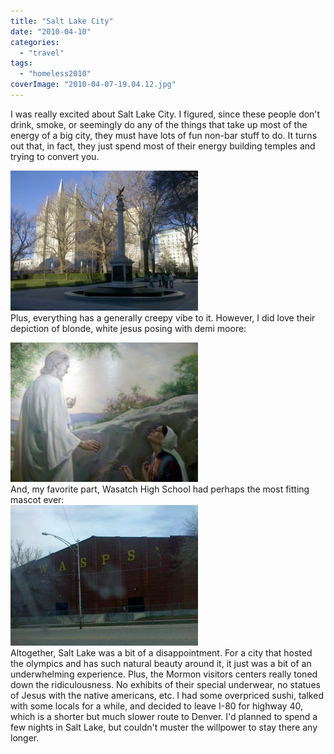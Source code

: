 ```yaml
---
title: "Salt Lake City"
date: "2010-04-10"
categories:
  - "travel"
tags:
  - "homeless2010"
coverImage: "2010-04-07-19.04.12.jpg"
---
```


I was really excited about Salt Lake City. I figured, since these people don't drink, smoke, or seemingly do any of the things that take up most of the energy of a big city, they must have lots of fun non-bar stuff to do. It turns out that, in fact, they just spend most of their energy building temples and trying to convert you.

[![](images/2010-04-07-19.04.12-300x224.jpg)](/wp-content/uploads/2010/04/2010-04-07-19.04.12.jpg)  
Plus, everything has a generally creepy vibe to it. However, I did love their depiction of blonde, white jesus posing with demi moore:

[![](images/2010-04-07-19.23.28-300x223.jpg)](/wp-content/uploads/2010/04/2010-04-07-19.23.28.jpg)  
And, my favorite part, Wasatch High School had perhaps the most fitting mascot ever:  
[![](images/2010-04-08-13.31.49-300x225.jpg)](/wp-content/uploads/2010/04/2010-04-08-13.31.49.jpg)  
Altogether, Salt Lake was a bit of a disappointment. For a city that hosted the olympics and has such natural beauty around it, it just was a bit of an underwhelming experience. Plus, the Mormon visitors centers really toned down the ridiculousness. No exhibits of their special underwear, no statues of Jesus with the native americans, etc. I had some overpriced sushi, talked with some locals for a while, and decided to leave I-80 for highway 40, which is a shorter but much slower route to Denver. I'd planned to spend a few nights in Salt Lake, but couldn't muster the willpower to stay there any longer.
